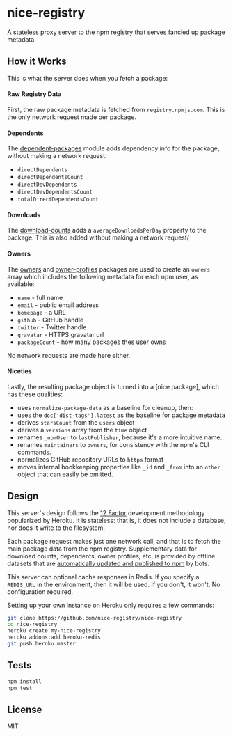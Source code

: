 # nice-registry

A stateless proxy server to the npm registry that serves fancied up package metadata.

## How it Works

This is what the server does when you fetch a package:

#### Raw Registry Data

First, the raw package metadata is fetched from `registry.npmjs.com`. This is
the only network request made per package.

#### Dependents

The [dependent-packages] module adds dependency info for the package, without
making a network request:

- `directDependents`
- `directDependentsCount`
- `directDevDependents`
- `directDevDependentsCount`
- `totalDirectDependentsCount`

#### Downloads

The [download-counts] adds a `averageDownloadsPerDay` property to the package.
This is also added without making a network request/

#### Owners

The [owners] and [owner-profiles] packages are used to create an `owners` array
which includes the following metadata for each npm user, as available:

- `name` - full name
- `email` - public email address
- `homepage` - a URL
- `github` - GitHub handle
- `twitter` - Twitter handle
- `gravatar` - HTTPS gravatar url
- `packageCount` - how many packages thes user owns

No network requests are made here either.

#### Niceties

Lastly, the resulting package object is turned into a [nice package], which has
these qualities:

- uses `normalize-package-data` as a baseline for cleanup, then:
- uses the `doc['dist-tags'].latest` as the baseline for package metadata
- derives `starsCount` from the `users` object
- derives a `versions` array from the `time` object
- renames `_npmUser` to `lastPublisher`, because it's a more intuitive name.
- renames `maintainers` to `owners`, for consistency with the npm's CLI commands.
- normalizes GitHub repository URLs to `https` format
- moves internal bookkeeping properties like `_id` and `_from` into an
  `other` object that can easily be omitted.

## Design

This server's design follows the [12 Factor](https://12factor.net/) development
methodology popularized by Heroku. It is stateless: that is, it does not
include a database, nor does it write to the filesystem.

Each package request makes just one network call, and that is to fetch
the main package data from the npm registry. Supplementary data for
download counts, dependents, owner profiles, etc, is provided by offline
datasets that are [automatically updated and published to npm] by bots.

This server can optional cache responses in Redis. If you specify a `REDIS_URL`
in the environment, then it will be used. If you don't, it won't. No
configuration required.

Setting up your own instance on Heroku only requires a few commands:

```sh
git clone https://github.com/nice-registry/nice-registry
cd nice-registry
heroku create my-nice-registry
heroku addons:add heroku-redis
git push heroku master
```

## Tests

```sh
npm install
npm test
```

## License

MIT

[dependent-packages]: https://github.com/nice-registry/dependent-packages
[download-counts]: https://github.com/nice-registry/download-counts
[owners]: https://github.com/nice-registry/owners
[owner-profiles]: https://github.com/nice-registry/owner-profiles
[nice-package]: https://github.com/nice-registry/nice-package
[automatically updated and published to npm]: http://zeke.sikelianos.com/npm-and-github-automation-with-heroku/
